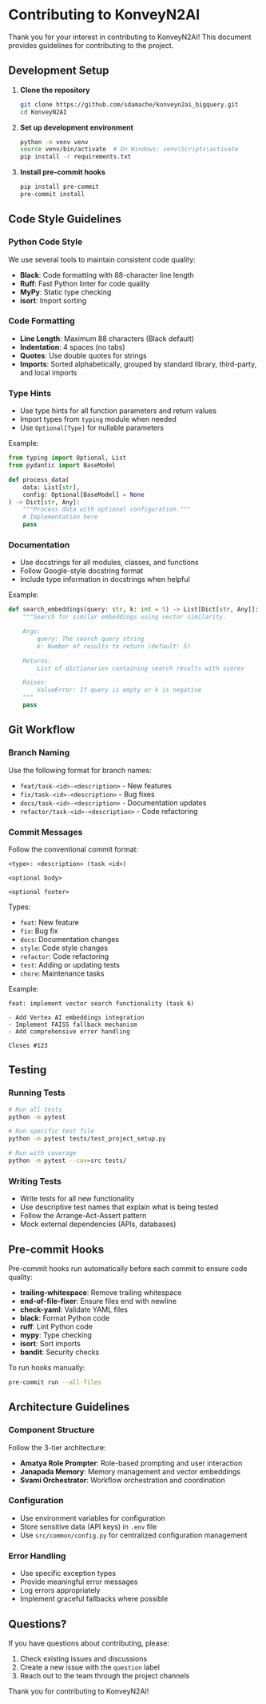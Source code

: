 # Contributing to KonveyN2AI

Thank you for your interest in contributing to KonveyN2AI! This document provides guidelines for contributing to the project.

## Development Setup

1. **Clone the repository**
   ```bash
   git clone https://github.com/sdamache/konveyn2ai_bigquery.git
   cd KonveyN2AI
   ```

2. **Set up development environment**
   ```bash
   python -m venv venv
   source venv/bin/activate  # On Windows: venv\Scripts\activate
   pip install -r requirements.txt
   ```

3. **Install pre-commit hooks**
   ```bash
   pip install pre-commit
   pre-commit install
   ```

## Code Style Guidelines

### Python Code Style

We use several tools to maintain consistent code quality:

- **Black**: Code formatting with 88-character line length
- **Ruff**: Fast Python linter for code quality
- **MyPy**: Static type checking
- **isort**: Import sorting

### Code Formatting

- **Line Length**: Maximum 88 characters (Black default)
- **Indentation**: 4 spaces (no tabs)
- **Quotes**: Use double quotes for strings
- **Imports**: Sorted alphabetically, grouped by standard library, third-party, and local imports

### Type Hints

- Use type hints for all function parameters and return values
- Import types from `typing` module when needed
- Use `Optional[Type]` for nullable parameters

Example:
```python
from typing import Optional, List
from pydantic import BaseModel

def process_data(
    data: List[str],
    config: Optional[BaseModel] = None
) -> Dict[str, Any]:
    """Process data with optional configuration."""
    # Implementation here
    pass
```

### Documentation

- Use docstrings for all modules, classes, and functions
- Follow Google-style docstring format
- Include type information in docstrings when helpful

Example:
```python
def search_embeddings(query: str, k: int = 5) -> List[Dict[str, Any]]:
    """Search for similar embeddings using vector similarity.

    Args:
        query: The search query string
        k: Number of results to return (default: 5)

    Returns:
        List of dictionaries containing search results with scores

    Raises:
        ValueError: If query is empty or k is negative
    """
    pass
```

## Git Workflow

### Branch Naming

Use the following format for branch names:
- `feat/task-<id>-<description>` - New features
- `fix/task-<id>-<description>` - Bug fixes
- `docs/task-<id>-<description>` - Documentation updates
- `refactor/task-<id>-<description>` - Code refactoring

### Commit Messages

Follow the conventional commit format:
```
<type>: <description> (task <id>)

<optional body>

<optional footer>
```

Types:
- `feat`: New feature
- `fix`: Bug fix
- `docs`: Documentation changes
- `style`: Code style changes
- `refactor`: Code refactoring
- `test`: Adding or updating tests
- `chore`: Maintenance tasks

Example:
```
feat: implement vector search functionality (task 6)

- Add Vertex AI embeddings integration
- Implement FAISS fallback mechanism
- Add comprehensive error handling

Closes #123
```

## Testing

### Running Tests

```bash
# Run all tests
python -m pytest

# Run specific test file
python -m pytest tests/test_project_setup.py

# Run with coverage
python -m pytest --cov=src tests/
```

### Writing Tests

- Write tests for all new functionality
- Use descriptive test names that explain what is being tested
- Follow the Arrange-Act-Assert pattern
- Mock external dependencies (APIs, databases)

## Pre-commit Hooks

Pre-commit hooks run automatically before each commit to ensure code quality:

- **trailing-whitespace**: Remove trailing whitespace
- **end-of-file-fixer**: Ensure files end with newline
- **check-yaml**: Validate YAML files
- **black**: Format Python code
- **ruff**: Lint Python code
- **mypy**: Type checking
- **isort**: Sort imports
- **bandit**: Security checks

To run hooks manually:
```bash
pre-commit run --all-files
```

## Architecture Guidelines

### Component Structure

Follow the 3-tier architecture:
- **Amatya Role Prompter**: Role-based prompting and user interaction
- **Janapada Memory**: Memory management and vector embeddings
- **Svami Orchestrator**: Workflow orchestration and coordination

### Configuration

- Use environment variables for configuration
- Store sensitive data (API keys) in `.env` file
- Use `src/common/config.py` for centralized configuration management

### Error Handling

- Use specific exception types
- Provide meaningful error messages
- Log errors appropriately
- Implement graceful fallbacks where possible

## Questions?

If you have questions about contributing, please:
1. Check existing issues and discussions
2. Create a new issue with the `question` label
3. Reach out to the team through the project channels

Thank you for contributing to KonveyN2AI!
